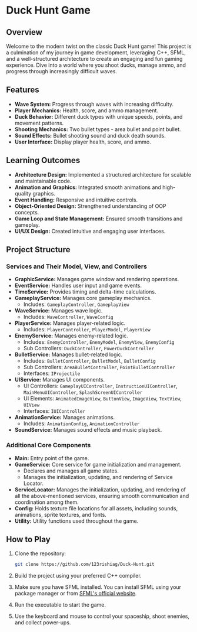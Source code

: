 # Duck Hunt Game

## Overview
Welcome to the modern twist on the classic Duck Hunt game! This project is a culmination of my journey in game development, leveraging C++, SFML, and a well-structured architecture to create an engaging and fun gaming experience. Dive into a world where you shoot ducks, manage ammo, and progress through increasingly difficult waves.

## Features
- **Wave System:** Progress through waves with increasing difficulty.
- **Player Mechanics:** Health, score, and ammo management.
- **Duck Behavior:** Different duck types with unique speeds, points, and movement patterns.
- **Shooting Mechanics:** Two bullet types - area bullet and point bullet.
- **Sound Effects:** Bullet shooting sound and duck death sounds.
- **User Interface:** Display player health, score, and ammo.

## Learning Outcomes
- **Architecture Design:** Implemented a structured architecture for scalable and maintainable code.
- **Animation and Graphics:** Integrated smooth animations and high-quality graphics.
- **Event Handling:** Responsive and intuitive controls.
- **Object-Oriented Design:** Strengthened understanding of OOP concepts.
- **Game Loop and State Management:** Ensured smooth transitions and gameplay.
- **UI/UX Design:** Created intuitive and engaging user interfaces.

## Project Structure

### Services and Their Model, View, and Controllers
- **GraphicService:** Manages game window and rendering operations.
- **EventService:** Handles user input and game events.
- **TimeService:** Provides timing and delta-time calculations.
- **GameplayService:** Manages core gameplay mechanics.
  - Includes: `GameplayController`, `GameplayView`
- **WaveService:** Manages wave logic.
  - Includes: `WaveController`, `WaveConfig`
- **PlayerService:** Manages player-related logic.
  - Includes: `PlayerController`, `PlayerModel`, `PlayerView`
- **EnemyService:** Manages enemy-related logic.
  - Includes: `EnemyController`, `EnemyModel`, `EnemyView`, `EnemyConfig`
  - Sub Controllers: `DuckController`, `PowerDuckController`
- **BulletService:** Manages bullet-related logic.
  - Includes: `BulletController`, `BulletModel`, `BulletConfig`
  - Sub Controllers: `AreaBulletController`, `PointBulletController`
  - Interfaces: `IProjectile`
- **UIService:** Manages UI components.
  - UI Controllers: `GameplayUIController`, `InstructionUIController`, `MainMenuUIController`, `SplashScreenUIController`
  - UI Elements: `AnimatedImageView`, `ButtonView`, `ImageView`, `TextView`, `UIView`
  - Interfaces: `IUIController`
- **AnimationService:** Manages animations.
  - Includes: `AnimationConfig`, `AnimationController`
- **SoundService:** Manages sound effects and music playback.

### Additional Core Components
- **Main:** Entry point of the game.
- **GameService:** Core service for game initialization and management.
  - Declares and manages all game states.
  - Manages the initialization, updating, and rendering of Service Locator.
- **ServiceLocator:** Manages the initialization, updating, and rendering of all the above-mentioned services, ensuring smooth communication and coordination among them.
- **Config:** Holds texture file locations for all assets, including sounds, animations, sprite textures, and fonts.
- **Utility:** Utility functions used throughout the game.

## How to Play

1. Clone the repository:
    ```bash
    git clone https://github.com/123rishiag/Duck-Hunt.git
    ```

2. Build the project using your preferred C++ compiler.

3. Make sure you have SFML installed. You can install SFML using your package manager or from [SFML's official website](https://www.sfml-dev.org/).

4. Run the executable to start the game.

5. Use the keyboard and mouse to control your spaceship, shoot enemies, and collect power-ups.